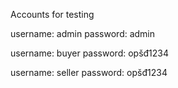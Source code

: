 Accounts for testing

username: admin
password: admin

username: buyer
password: opšđ1234

username: seller
password: opšđ1234